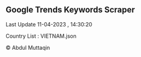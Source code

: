 

## Google Trends Keywords Scraper 
 
Last Update 11-04-2023 , 14:30:20

Country List :
VIETNAM.json



© Abdul Muttaqin 

